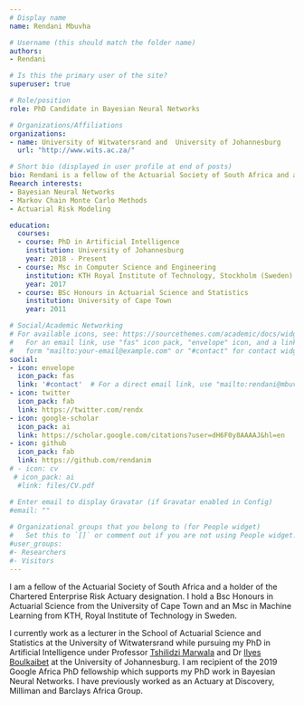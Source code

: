 ```yaml
---
# Display name
name: Rendani Mbuvha

# Username (this should match the folder name)
authors:
- Rendani

# Is this the primary user of the site?
superuser: true

# Role/position
role: PhD Candidate in Bayesian Neural Networks

# Organizations/Affiliations
organizations:
- name: University of Witwatersrand and  University of Johannesburg
  url: "http://www.wits.ac.za/"

# Short bio (displayed in user profile at end of posts)
bio: Rendani is a fellow of the Actuarial Society of South Africa and a Chartered Enterprise Risk Actuary. He holds a Bsc Honours in Actuarial Science from the University of Cape Town and an Msc in Machine Learning from KTH, Royal Institute of Technology in Sweden. Rendani currently works as a lecturer in the School of Actuarial Science and Statistics at the University of Witwatersrand while pursuing his PhD in Artificial Intelligence at the University of Johannesburg. 
Reearch interests:
- Bayesian Neural Networks
- Markov Chain Monte Carlo Methods
- Actuarial Risk Modeling

education:
  courses:
  - course: PhD in Artificial Intelligence
    institution: University of Johannesburg
    year: 2018 - Present
  - course: Msc in Computer Science and Engineering
    institution: KTH Royal Institute of Technology, Stockholm (Sweden)
    year: 2017
  - course: BSc Honours in Actuarial Science and Statistics
    institution: University of Cape Town
    year: 2011

# Social/Academic Networking
# For available icons, see: https://sourcethemes.com/academic/docs/widgets/#icons
#   For an email link, use "fas" icon pack, "envelope" icon, and a link in the
#   form "mailto:your-email@example.com" or "#contact" for contact widget.
social:
- icon: envelope
  icon_pack: fas
  link: '#contact'  # For a direct email link, use "mailto:rendani@mbuvha.com".
- icon: twitter
  icon_pack: fab
  link: https://twitter.com/rendx
- icon: google-scholar
  icon_pack: ai
  link: https://scholar.google.com/citations?user=dH6F0y8AAAAJ&hl=en
- icon: github
  icon_pack: fab
  link: https://github.com/rendanim
# - icon: cv
 # icon_pack: ai
  #link: files/CV.pdf

# Enter email to display Gravatar (if Gravatar enabled in Config)
#email: ""
  
# Organizational groups that you belong to (for People widget)
#   Set this to `[]` or comment out if you are not using People widget.  
#user_groups:
#- Researchers
#- Visitors
---
```


I am a fellow of the Actuarial Society of South Africa and a holder of the Chartered Enterprise Risk Actuary designation. I hold a Bsc Honours in Actuarial Science from the University of Cape Town and an Msc in Machine Learning from KTH, Royal Institute of Technology in Sweden. 

I currently work as a lecturer in the School of Actuarial Science and Statistics at the University of Witwatersrand while pursuing my PhD in Artificial Intelligence under Professor [Tshilidzi Marwala](https://en.wikipedia.org/wiki/Tshilidzi_Marwala) and Dr [Ilyes Boulkaibet](https://scholar.google.co.za/citations?user=Syy1V1AAAAAJ&hl=en) at the University of Johannesburg. I am  recipient of the 2019 Google Africa PhD fellowship which supports my PhD work in Bayesian Neural Networks. I have previously worked as an Actuary at Discovery, Milliman and Barclays Africa Group.
